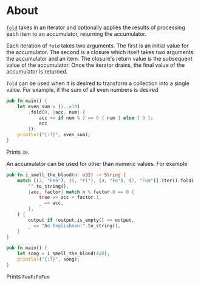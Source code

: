 # About

[`fold`][fold] takes in an iterator and optionally applies the results of processing each item to an accumulator, returning the accumulator.

Each iteration of `fold` takes two arguments. The first is an initial value for the accumulator. The second is a closure which itself takes
two arguments: the accumulator and an item. The closure's return value is the subsequent value of the accumulator.
Once the iterator drains, the final value of the accumulator is returned.

`fold` can be used when it is desired to transform a collection into a single value. For example, if the sum of all even numbers is desired

```rust
pub fn main() {
    let even_sum = (1..=10)
        .fold(0, |acc, num| {
            acc += if num % 2 == 0 { num } else { 0 };
            acc
        });
    println!("{:?}", even_sum);
}
```

Prints `30`.

An accumulator can be used for other than numeric values. For example

```rust
pub fn i_smell_the_blood(n: u32) -> String {
    match [(3, "Fee"), (5, "Fi"), (4, "Fo"), (7, "Fum")].iter().fold(
        "".to_string(),
        |acc, factor| match n % factor.0 == 0 {
            true => acc + factor.1,
            _ => acc,
        },
    ) {
        output if !output.is_empty() => output,
        _ => "No Englishman!".to_string(),
    }
}

pub fn main() {
    let song = i_smell_the_blood(420);
    println!("{:?}", song);
}
```

Prints `FeeFiFoFum`

[fold]: https://doc.rust-lang.org/beta/std/iter/trait.Iterator.html#method.fold
